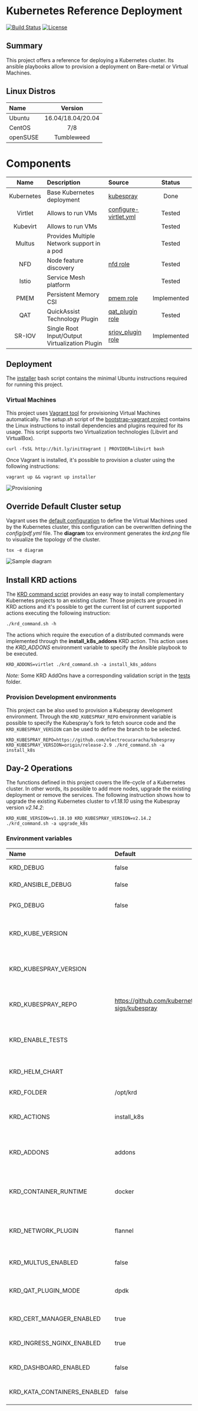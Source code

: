 # Kubernetes Reference Deployment
[![Build Status](https://travis-ci.org/electrocucaracha/krd.png)](https://travis-ci.org/electrocucaracha/krd)
[![License](https://img.shields.io/badge/License-Apache%202.0-blue.svg)](https://opensource.org/licenses/Apache-2.0)

## Summary

This project offers a reference for deploying a Kubernetes cluster.
Its ansible playbooks allow to provision a deployment on Bare-metal
or Virtual Machines.

## Linux Distros

| Name       | Version           |
|:-----------|:-----------------:|
| Ubuntu     | 16.04/18.04/20.04 |
| CentOS     | 7/8               |
| openSUSE   | Tumbleweed        |

# Components

| Name           | Description                                    | Source                            | Status      |
|:--------------:|:-----------------------------------------------|:----------------------------------|:-----------:|
| Kubernetes     | Base Kubernetes deployment                     | [kubespray][1]                    | Done        |
| Virtlet        | Allows to run VMs                              | [configure-virtlet.yml][3]        | Tested      |
| Kubevirt       | Allows to run VMs                              |                                   | Tested      |
| Multus         | Provides Multiple Network support in a pod     |                                   | Tested      |
| NFD            | Node feature discovery                         | [nfd role][4]                     | Tested      |
| Istio          | Service Mesh platform                          |                                   | Tested      |
| PMEM           | Persistent Memory CSI                          | [pmem role][6]                    | Implemented |
| QAT            | QuickAssist Technology Plugin                  | [qat_plugin role][8]              | Tested      |
| SR-IOV         | Single Root Input/Output Virtualization Plugin | [sriov_plugin role][9]            | Implemented |

## Deployment

The [installer](installer.sh) bash script contains the minimal
Ubuntu instructions required for running this project.

### Virtual Machines

This project uses [Vagrant tool][5] for provisioning Virtual Machines
automatically. The *setup.sh* script of the
[bootstrap-vagrant project][7] contains the Linux instructions to
install dependencies and plugins required for its usage. This script
supports two Virtualization technologies (Libvirt and VirtualBox).

    curl -fsSL http://bit.ly/initVagrant | PROVIDER=libvirt bash

Once Vagrant is installed, it's possible to provision a cluster using
the following instructions:

    vagrant up && vagrant up installer

![Provisioning](docs/src/img/provisioning.png)

## Override Default Cluster setup

Vagrant uses the [default configuration](config/default.yml) to define
the Virtual Machines used by the Kubernetes cluster, this
configuration can be overwritten defining the *config/pdf.yml* file.
The **diagram** tox environment generates the *krd.png* file to
visualize the topology of the cluster.

    tox -e diagram

![Sample diagram](docs/src/img/sample_tox_diagram.png)

## Install KRD actions

The [KRD command script](krd_command.sh) provides an easy way to
install complementary Kubernetes projects to an existing cluster.
Those projects are grouped in KRD actions and it's possible to get
the current list of current supported actions executing the following
instruction:

    ./krd_command.sh -h

The actions which require the execution of a distributed commands were
implemented through the **install_k8s_addons** KRD action. This action
uses the *KRD_ADDONS* environment variable to specify the Ansible
playbook to be executed.

    KRD_ADDONS=virtlet ./krd_command.sh -a install_k8s_addons

*Note:* Some KRD AddOns have a corresponding validation script in the
[tests](tests) folder.

### Provision Development environments

This project can be also used to provision a Kubespray development
environment. Through the `KRD_KUBESPRAY_REPO` environment
variable is possible to specify the Kubespray's fork to fetch source
code and the `KRD_KUBESPRAY_VERSION` can be used to define the branch
to be selected.

    KRD_KUBESPRAY_REPO=https://github.com/electrocucaracha/kubespray KRD_KUBESPRAY_VERSION=origin/release-2.9 ./krd_command.sh -a install_k8s

## Day-2 Operations

The functions defined in this project covers the life-cycle of a
Kubernetes cluster. In other words, its possible to add more nodes,
upgrade the existing deployment or remove the services.  The following
instruction shows how to upgrade the existing Kubernetes cluster to
*v1.18.10* using the Kubespray version *v2.14.2*:

    KRD_KUBE_VERSION=v1.18.10 KRD_KUBESPRAY_VERSION=v2.14.2 ./krd_command.sh -a upgrade_k8s

### Environment variables

| Name                        | Default                                      | Description                                                           |
|:----------------------------|:---------------------------------------------|:----------------------------------------------------------------------|
| KRD_DEBUG                   | false                                        | Enables verbose execution                                             |
| KRD_ANSIBLE_DEBUG           | false                                        | Enables ansible verbose execution                                     |
| PKG_DEBUG                   | false                                        | Enables cURL package installer verbose execution                      |
| KRD_KUBE_VERSION            |                                              | Specifies the Kubernetes version to be upgraded                       |
| KRD_KUBESPRAY_VERSION       |                                              | Specifies the Kubespray version to be used during the upgrade process |
| KRD_KUBESPRAY_REPO          | https://github.com/kubernetes-sigs/kubespray | Specifies the Git repository to fetch the Kubespray's source code     |
| KRD_ENABLE_TESTS            |                                              | Enables the functional tests during the deployment process            |
| KRD_HELM_CHART              |                                              | Specifies the Helm chart to be installed                              |
| KRD_FOLDER                  | /opt/krd                                     | KRD source code destination folder                                    |
| KRD_ACTIONS                 | install_k8s                                  | KRD actions to be installed during the All-in-One execution           |
| KRD_ADDONS                  | addons                                       | Specifies the Kubernetes AddOns to be installed by install_k8s_addons |
| KRD_CONTAINER_RUNTIME       | docker                                       | Specifies the Container Runtime to be used for deploying kubernetes   |
| KRD_NETWORK_PLUGIN          | flannel                                      | Choose network plugin (calico, canal, cilium, contiv, flannel weave)  |
| KRD_MULTUS_ENABLED          | false                                        | Enable/Disable [Kubernetes Multus CNI][2]                             |
| KRD_QAT_PLUGIN_MODE         | dpdk                                         | Specifies the deployment mode for Intel QuickAssist Plugin            |
| KRD_CERT_MANAGER_ENABLED    | true                                         | Enable/Disable [Kubernetes Cert-Manager][10]                          |
| KRD_INGRESS_NGINX_ENABLED   | true                                         | Enable/Disable [NGINX Ingress Controller][11]                         |
| KRD_DASHBOARD_ENABLED       | false                                        | Enable/Disable [Kubernetes Dashboard][12]                             |
| KRD_KATA_CONTAINERS_ENABLED | false                                        | Enable/Disable [Kata Containers Runtime][13]                          |

[1]: https://github.com/kubernetes-sigs/kubespray
[2]: https://intel.github.io/multus-cni/
[3]: playbooks/configure-virtlet.yml
[4]: playbooks/roles/nfd
[5]: https://www.vagrantup.com/
[6]: playbooks/roles/pmem
[7]: https://github.com/electrocucaracha/bootstrap-vagrant
[8]: playbooks/roles/qat_plugin
[9]: playbooks/roles/sriov_plugin
[10]: https://cert-manager.io/
[11]: https://kubernetes.github.io/ingress-nginx/
[12]: https://kubernetes.io/docs/tasks/access-application-cluster/web-ui-dashboard/
[13]: https://katacontainers.io/
